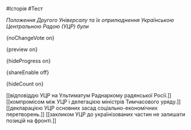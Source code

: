#Історія #Тест

*Положення Другого Універсалу та їх оприлюднення Українською Центральною Радою (УЦР) були*

{noChangeVote on}

{preview on}

{hideProgress on}

{shareEnable off}

{hideCount on}

[[відповіддю УЦР на Ультиматум Раднаркому радянської Росії.]]
[[компромісом між УЦР і делегацією міністрів Тимчасового уряду.]]
[[декларацією УЦР основних засад соціально-економічних перетворень.]]
[[закликом УЦР до українізованих частин не залишати позицій на фронті.]]
